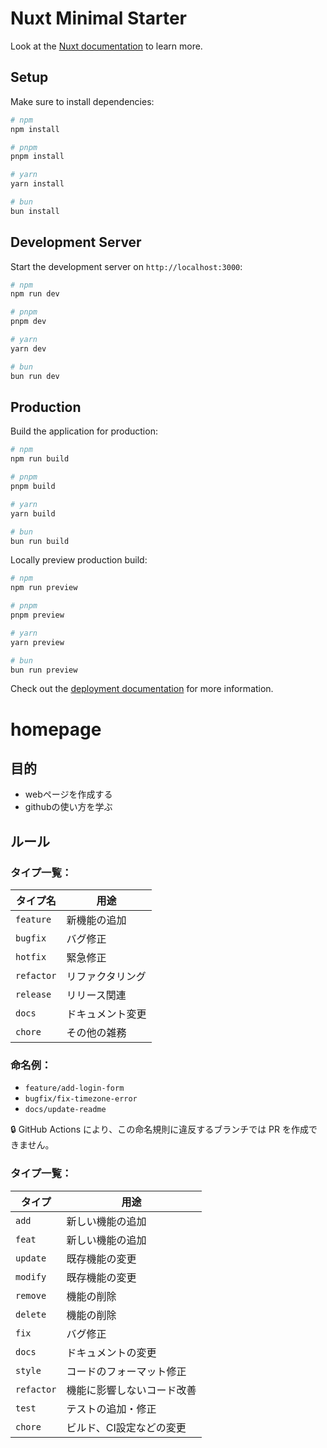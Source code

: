 # Nuxt Minimal Starter

Look at the [Nuxt documentation](https://nuxt.com/docs/getting-started/introduction) to learn more.

## Setup

Make sure to install dependencies:

```bash
# npm
npm install

# pnpm
pnpm install

# yarn
yarn install

# bun
bun install
```

## Development Server

Start the development server on `http://localhost:3000`:

```bash
# npm
npm run dev

# pnpm
pnpm dev

# yarn
yarn dev

# bun
bun run dev
```

## Production

Build the application for production:

```bash
# npm
npm run build

# pnpm
pnpm build

# yarn
yarn build

# bun
bun run build
```

Locally preview production build:

```bash
# npm
npm run preview

# pnpm
pnpm preview

# yarn
yarn preview

# bun
bun run preview
```

Check out the [deployment documentation](https://nuxt.com/docs/getting-started/deployment) for more information.

# homepage

## 目的

- webページを作成する
- githubの使い方を学ぶ

## ルール

### タイプ一覧：

| タイプ名   | 用途              |
|------------|-------------------|
| `feature`  | 新機能の追加       |
| `bugfix`   | バグ修正           |
| `hotfix`   | 緊急修正           |
| `refactor` | リファクタリング   |
| `release`  | リリース関連       |
| `docs`     | ドキュメント変更   |
| `chore`    | その他の雑務       |

### 命名例：

- `feature/add-login-form`
- `bugfix/fix-timezone-error`
- `docs/update-readme`

🔒 GitHub Actions により、この命名規則に違反するブランチでは PR を作成できません。

### タイプ一覧：

| タイプ        | 用途                             |
|---------------|----------------------------------|
| `add`        | 新しい機能の追加                 |
| `feat`        | 新しい機能の追加                 |
| `update`     | 既存機能の変更                   |
| `modify`     | 既存機能の変更                   |
| `remove`     | 機能の削除                       |
| `delete`     | 機能の削除                       |
| `fix`         | バグ修正                         |
| `docs`        | ドキュメントの変更               |
| `style`       | コードのフォーマット修正         |
| `refactor`    | 機能に影響しないコード改善       |
| `test`        | テストの追加・修正               |
| `chore`       | ビルド、CI設定などの変更         |

